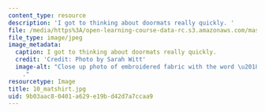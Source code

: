 ```yaml
---
content_type: resource
description: 'I got to thinking about doormats really quickly. '
file: /media/https%3A/open-learning-course-data-rc.s3.amazonaws.com/mas-962-special-topics-new-textiles-spring-2010/9b03aac80401a629e19bd42d7a7ccaa9_10_matshirt.jpg
file_type: image/jpeg
image_metadata:
  caption: I got to thinking about doormats really quickly.
  credit: 'Credit: Photo by Sarah Witt'
  image-alt: "Close up photo of embroidered fabric with the word \u2018Welcome.\u2019\
    ."
resourcetype: Image
title: 10_matshirt.jpg
uid: 9b03aac8-0401-a629-e19b-d42d7a7ccaa9
---
```


